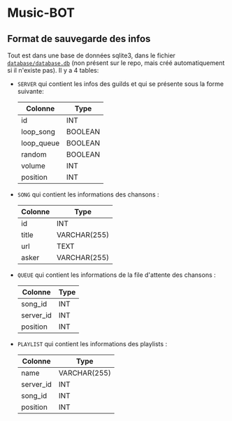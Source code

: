 # Music-BOT

## Format de sauvegarde des infos

Tout est dans une base de données sqlite3, dans le fichier [`database/database.db`](database/database.db) (non présent sur le repo, mais créé automatiquement si il n'existe pas).
Il y a 4 tables:

- `SERVER` qui contient les infos des guilds et qui se présente sous la forme suivante:

    | Colonne    | Type    |
    |------------|---------|
    | id         | INT     |
    | loop_song  | BOOLEAN |
    | loop_queue | BOOLEAN |
    | random     | BOOLEAN |
    | volume     | INT     |
    | position   | INT     |

- `SONG` qui contient les informations des chansons :

    | Colonne | Type         |
    |---------|--------------|
    | id      | INT          |
    | title   | VARCHAR(255) |
    | url     | TEXT         |
    | asker   | VARCHAR(255) |

- `QUEUE` qui contient les informations de la file d'attente des chansons :

    | Colonne   | Type |
    |-----------|------|
    | song_id   | INT  |
    | server_id | INT  |
    | position  | INT  |

- `PLAYLIST` qui contient les informations des playlists :

    | Colonne   | Type         |
    |-----------|--------------|
    | name      | VARCHAR(255) |
    | server_id | INT          |
    | song_id   | INT          |
    | position  | INT          |
